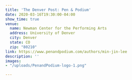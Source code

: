 ```yaml
---
title: 'The Denver Post: Pen & Podium'
date: 2020-03-16T19:30:00-04:00
show_time: true
venue:
  name: Newman Center for the Performing Arts
  address: University of Denver
  city: Denver
  state: CO
  zip: "80210"
link: https://www.penandpodium.com/authors/min-jin-lee
description: ''
images:
- "/uploads/PenandPodium-logo-1.png"

---
```

